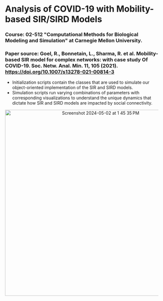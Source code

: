 # Analysis of COVID-19 with Mobility-based SIR/SIRD Models
### Course: 02-512 "Computational Methods for Biological Modeling and Simulation" at Carnegie Mellon University.
### Paper source: Goel, R., Bonnetain, L., Sharma, R. et al. Mobility-based SIR model for complex networks: with case study Of COVID-19. Soc. Netw. Anal. Min. 11, 105 (2021). https://doi.org/10.1007/s13278-021-00814-3
- Initialization scripts contain the classes that are used to simulate our object-oriented implementation of the SIR and SIRD models.
- Simulation scripts run varying combinations of parameters with corresponding visualizations to understand the unique dynamics that dictate how SIR and SIRD models are impacted by social connectivity.

<div align="center">
  <img width="612" alt="Screenshot 2024-05-02 at 1 45 35 PM" src="https://github.com/Virmani12/02712-Final-Project/assets/66140791/8c022e9e-2764-4ea2-abb5-0c3541673abc">
</div>


<div align="center">
  <img![Final Project Poster](https://github.com/Virmani12/02712-Final-Project/assets/66140791/ebb02329-d23d-49e2-85c4-ef58ad930c49)>
</div>

